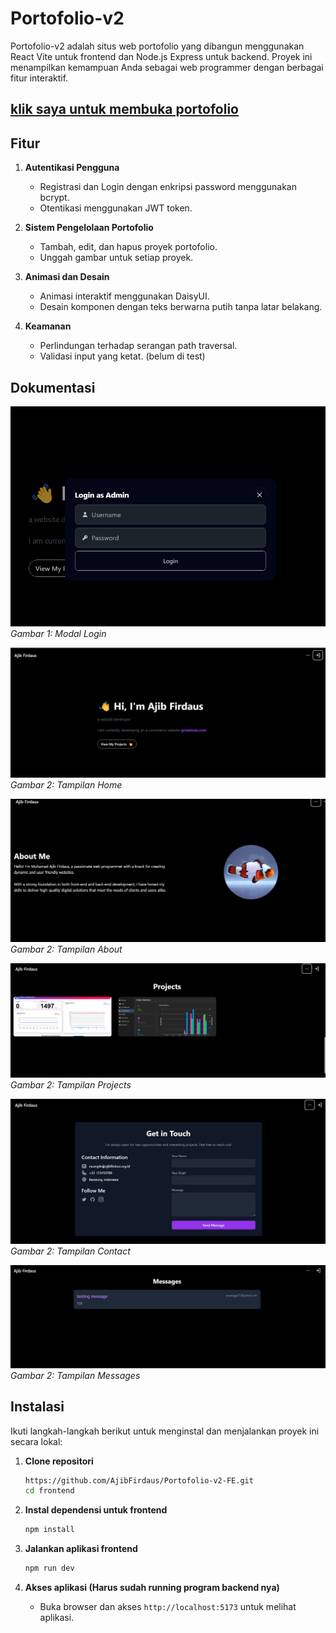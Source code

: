 # Portofolio-v2

Portofolio-v2 adalah situs web portofolio yang dibangun menggunakan React Vite untuk frontend dan Node.js Express untuk backend. Proyek ini menampilkan kemampuan Anda sebagai web programmer dengan berbagai fitur interaktif.

## [klik saya untuk membuka portofolio](https://ajibfirdaus.my.id)

## Fitur

1. **Autentikasi Pengguna**
   - Registrasi dan Login dengan enkripsi password menggunakan bcrypt.
   - Otentikasi menggunakan JWT token.

2. **Sistem Pengelolaan Portofolio**
   - Tambah, edit, dan hapus proyek portofolio.
   - Unggah gambar untuk setiap proyek.

3. **Animasi dan Desain**
   - Animasi interaktif menggunakan DaisyUI.
   - Desain komponen dengan teks berwarna putih tanpa latar belakang.

4. **Keamanan**
   - Perlindungan terhadap serangan path traversal.
   - Validasi input yang ketat. (belum di test)

## Dokumentasi

![Login Page](./doc/login.png)
*Gambar 1: Modal Login*

![Home Section](./doc/home.png)
*Gambar 2: Tampilan Home*

![About Section](./doc/about.png)
*Gambar 2: Tampilan About*

![Projects Section](./doc/projects.png)
*Gambar 2: Tampilan Projects*

![Contact Section](./doc/contact.png)
*Gambar 2: Tampilan Contact*

![Messages Section](./doc/messages.png)
*Gambar 2: Tampilan Messages*

## Instalasi

Ikuti langkah-langkah berikut untuk menginstal dan menjalankan proyek ini secara lokal:

1. **Clone repositori**
    ```bash
    https://github.com/AjibFirdaus/Portofolio-v2-FE.git
    cd frontend
    ```

2. **Instal dependensi untuk frontend**
    ```bash
    npm install
    ```

3. **Jalankan aplikasi frontend**
    ```bash
    npm run dev
    ```

4. **Akses aplikasi (Harus sudah running program backend nya)**
    - Buka browser dan akses `http://localhost:5173` untuk melihat aplikasi.
